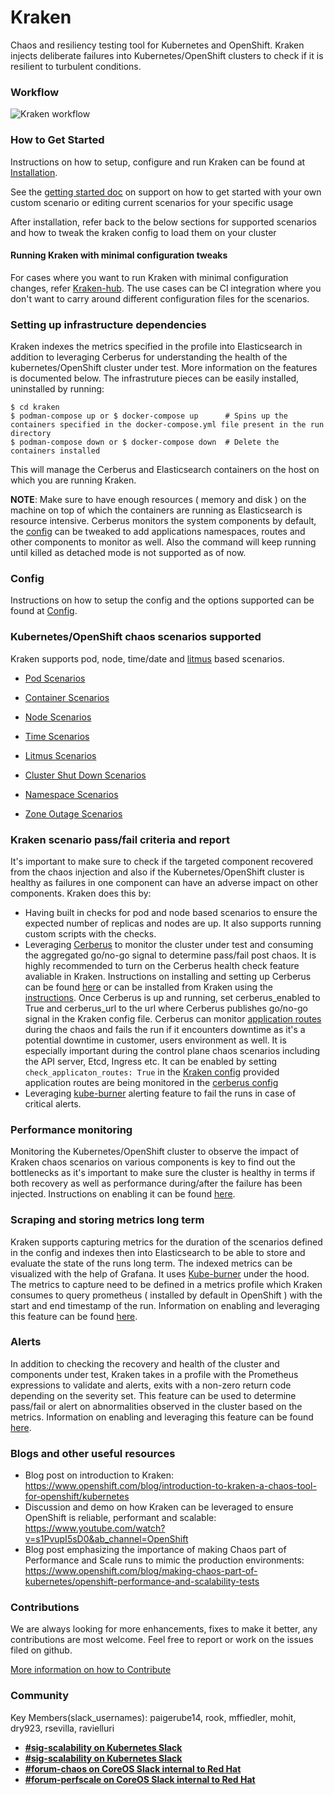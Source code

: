 # Kraken
Chaos and resiliency testing tool for Kubernetes and OpenShift.
Kraken injects deliberate failures into Kubernetes/OpenShift clusters to check if it is resilient to turbulent conditions.


### Workflow
![Kraken workflow](media/kraken-workflow.png)


### How to Get Started
Instructions on how to setup, configure and run Kraken can be found at [Installation](docs/installation.md).

See the [getting started doc](docs/getting_started.md) on support on how to get started with your own custom scenario or editing current scenarios for your specific usage

After installation, refer back to the below sections for supported scenarios and how to tweak the kraken config to load them on your cluster


#### Running Kraken with minimal configuration tweaks
For cases where you want to run Kraken with minimal configuration changes, refer [Kraken-hub](https://github.com/cloud-bulldozer/kraken-hub). The use cases can be CI integration where you don't want to carry around different configuration files for the scenarios.


### Setting up infrastructure dependencies
Kraken indexes the metrics specified in the profile into Elasticsearch in addition to leveraging Cerberus for understanding the health of the kubernetes/OpenShift cluster under test. More information on the features is documented below. The infrastruture pieces can be easily installed, uninstalled by running:

```
$ cd kraken
$ podman-compose up or $ docker-compose up      # Spins up the containers specified in the docker-compose.yml file present in the run directory
$ podman-compose down or $ docker-compose down  # Delete the containers installed
```
This will manage the Cerberus and Elasticsearch containers on the host on which you are running Kraken.

**NOTE**: Make sure to have enough resources ( memory and disk ) on the machine on top of which the containers are running as Elasticsearch is resource intensive. Cerberus monitors the system components by default, the [config](config/cerberus.yaml) can be tweaked to add applications namespaces, routes and other components to monitor as well. Also the command will keep running until killed as detached mode is not supported as of now.


### Config
Instructions on how to setup the config and the options supported can be found at [Config](docs/config.md).


### Kubernetes/OpenShift chaos scenarios supported
Kraken supports pod, node, time/date and [litmus](https://github.com/litmuschaos/litmus) based scenarios.

- [Pod Scenarios](docs/pod_scenarios.md)

- [Container Scenarios](docs/container_scenarios.md)

- [Node Scenarios](docs/node_scenarios.md)

- [Time Scenarios](docs/time_scenarios.md)

- [Litmus Scenarios](docs/litmus_scenarios.md)

- [Cluster Shut Down Scenarios](docs/cluster_shut_down_scenarios.md)

- [Namespace Scenarios](docs/namespace_scenarios.md)

- [Zone Outage Scenarios](docs/zone_outage.md)


### Kraken scenario pass/fail criteria and report
It's important to make sure to check if the targeted component recovered from the chaos injection and also if the Kubernetes/OpenShift cluster is healthy as failures in one component can have an adverse impact on other components. Kraken does this by:
- Having built in checks for pod and node based scenarios to ensure the expected number of replicas and nodes are up. It also supports running custom scripts with the checks.
- Leveraging [Cerberus](https://github.com/openshift-scale/cerberus) to monitor the cluster under test and consuming the aggregated go/no-go signal to determine pass/fail post chaos. It is highly recommended to turn on the Cerberus health check feature avaliable in Kraken. Instructions on installing and setting up Cerberus can be found [here](https://github.com/openshift-scale/cerberus#installation) or can be installed from Kraken using the [instructions](https://github.com/cloud-bulldozer/kraken#setting-up-infrastructure-dependencies). Once Cerberus is up and running, set cerberus_enabled to True and cerberus_url to the url where Cerberus publishes go/no-go signal in the Kraken config file. Cerberus can monitor [application routes](https://github.com/cloud-bulldozer/cerberus/blob/master/docs/config.md#watch-routes) during the chaos and fails the run if it encounters downtime as it's a potential downtime in customer, users environment as well. It is especially important during the control plane chaos scenarios including the API server, Etcd, Ingress etc. It can be enabled by setting `check_applicaton_routes: True` in the [Kraken config](https://github.com/cloud-bulldozer/kraken/blob/master/config/config.yaml) provided application routes are being monitored in the [cerberus config](https://github.com/cloud-bulldozer/kraken/blob/master/config/cerberus.yaml)
- Leveraging [kube-burner](docs/alerts.md) alerting feature to fail the runs in case of critical alerts.


### Performance monitoring
Monitoring the Kubernetes/OpenShift cluster to observe the impact of Kraken chaos scenarios on various components is key to find out the bottlenecks as it's important to make sure the cluster is healthy in terms if both recovery as well as performance during/after the failure has been injected. Instructions on enabling it can be found [here](docs/performance_dashboards.md).


### Scraping and storing metrics long term
Kraken supports capturing metrics for the duration of the scenarios defined in the config and indexes then into Elasticsearch to be able to store and evaluate the state of the runs long term. The indexed metrics can be visualized with the help of Grafana. It uses [Kube-burner](https://github.com/cloud-bulldozer/kube-burner) under the hood. The metrics to capture need to be defined in a metrics profile which Kraken consumes to query prometheus ( installed by default in OpenShift ) with the start and end timestamp of the run. Information on enabling and leveraging this feature can be found [here](docs/metrics.md).


### Alerts
In addition to checking the recovery and health of the cluster and components under test, Kraken takes in a profile with the Prometheus expressions to validate and alerts, exits with a non-zero return code depending on the severity set. This feature can be used to determine pass/fail or alert on abnormalities observed in the cluster based on the metrics. Information on enabling and leveraging this feature can be found [here](docs/alerts.md).


### Blogs and other useful resources
- Blog post on introduction to Kraken: https://www.openshift.com/blog/introduction-to-kraken-a-chaos-tool-for-openshift/kubernetes
- Discussion and demo on how Kraken can be leveraged to ensure OpenShift is reliable, performant and scalable: https://www.youtube.com/watch?v=s1PvupI5sD0&ab_channel=OpenShift
- Blog post emphasizing the importance of making Chaos part of Performance and Scale runs to mimic the production environments: https://www.openshift.com/blog/making-chaos-part-of-kubernetes/openshift-performance-and-scalability-tests


### Contributions
We are always looking for more enhancements, fixes to make it better, any contributions are most welcome. Feel free to report or work on the issues filed on github.

[More information on how to Contribute](docs/contribute.md)


### Community
Key Members(slack_usernames): paigerube14, rook, mffiedler, mohit, dry923, rsevilla, ravielluri
* [**#sig-scalability on Kubernetes Slack**](https://kubernetes.slack.com)
* [**#sig-scalability on Kubernetes Slack**](https://kubernetes.slack.com)
* [**#forum-chaos on CoreOS Slack internal to Red Hat**](https://coreos.slack.com)
* [**#forum-perfscale on CoreOS Slack internal to Red Hat**](https://coreos.slack.com)

